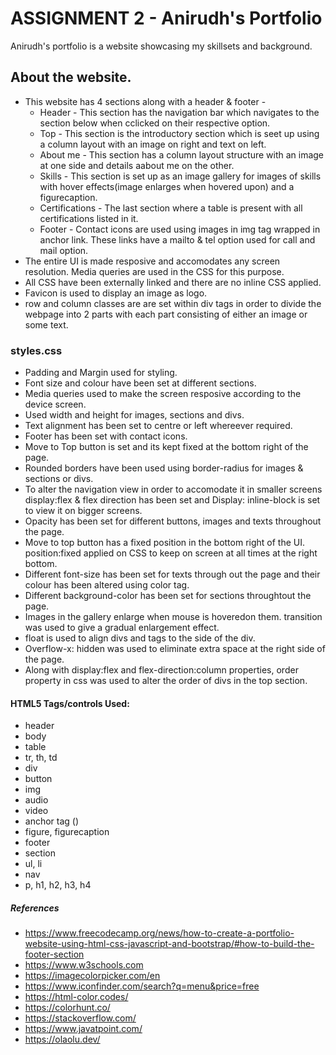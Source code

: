 # ASSIGNMENT 2 - Anirudh's Portfolio

Anirudh's portfolio is a website showcasing my skillsets and background.

## About the website.
*   This website has 4 sections along with a header & footer - 
    - Header - This section has the navigation bar which navigates to the section below when cclicked on their respective option.
    - Top - This section is the introductory section which is seet up using a column layout with an image on right and text on left. 
    - About me - This section has a column layout structure with an image at one side and details aabout me on the other.
    - Skills - This section is set up as an image gallery for images of skills with hover effects(image enlarges when hovered upon) and a figurecaption.
    - Certifications - The last section where a table is present with all certifications listed in it. 
    - Footer - Contact icons are used using images in img tag wrapped in anchor link. These links have a mailto & tel option used for call and mail option.
*   The entire UI is made resposive and accomodates any screen resolution. Media queries are used in the CSS for this purpose.
*   All CSS have been externally linked and there are no inline CSS applied.
*   Favicon is used to display an image as logo.
*   row and column classes are are set within div tags in order to divide the webpage into 2 parts with each part consisting of either an image or some text.


### styles.css

*	Padding and Margin used for styling.
*	Font size and colour have been set at different sections.
*   Media queries used to make the screen resposive according to the device screen.
*   Used width and height for images, sections and divs.
*   Text alignment has been set to centre or left whereever required.
*   Footer has been set with contact icons.
*   Move to Top button is set and its kept fixed at the bottom right of the page.
*   Rounded borders have been used using border-radius for images & sections or divs.
*   To alter the navigation view in order to accomodate it in smaller screens display:flex & flex direction has been set and Display: inline-block is set to view it on bigger screens.
*   Opacity has been set for different buttons, images and texts throughout the page.
*   Move to top button has a fixed position in the bottom right of the UI. position:fixed applied on CSS to keep on screen at all times at the right bottom.
*   Different font-size has been set for texts through out the page and their colour has been altered using color tag.
*   Different background-color has been set for sections throughtout the page.
*   Images in the gallery enlarge when mouse is hoveredon them. transition was used to give a gradual enlargement effect.
*   float is used to align divs and tags to the side of the div.
*   Overflow-x: hidden was used to eliminate extra space at the right side of the page.
*   Along with display:flex and flex-direction:column properties, order property in css was used to alter the order of divs in the top section.


#### HTML5 Tags/controls Used:

*	header
*   body
*   table
*   tr, th, td
*   div
*   button
*   img
*   audio
*   video
*   anchor tag (<a>)
*   figure, figurecaption
*   footer
*   section
*   ul, li
*   nav
*   p, h1, h2, h3, h4

##### References
*   https://www.freecodecamp.org/news/how-to-create-a-portfolio-website-using-html-css-javascript-and-bootstrap/#how-to-build-the-footer-section
*   https://www.w3schools.com
*   https://imagecolorpicker.com/en
*   https://www.iconfinder.com/search?q=menu&price=free
*   https://html-color.codes/
*   https://colorhunt.co/
*   https://stackoverflow.com/
*   https://www.javatpoint.com/
*   https://olaolu.dev/